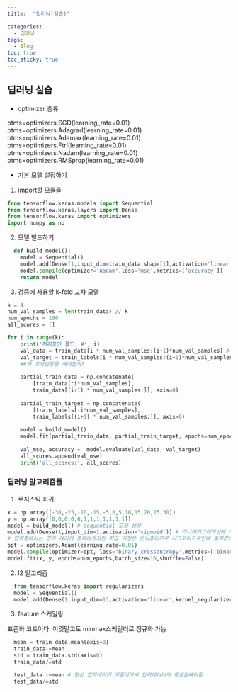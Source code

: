 ```yaml
---
title:  "딥러닝(실습)"

categories:
  - 딥러닝
tags:
  - Blog
toc: true
toc_sticky: true
---
```


## 딥러닝 실습

- optimizer 종류

otms=optimizers.SGD(learning_rate=0.01)
otms=optimizers.Adagrad(learning_rate=0.01) 
otms=optimizers.Adamax(learning_rate=0.01) 
otms=optimizers.Ftrl(learning_rate=0.01)
otms=optimizers.Nadam(learning_rate=0.01)
otms=optimizers.RMSprop(learning_rate=0.01)


- 기본 모델 설정하기

1. import할 모듈들

  ```python
  from tensorflow.keras.models import Sequential
  from tensorflow.keras.layers import Dense
  from tensorflow.keras import optimizers
  import numpy as np
  ```
2. 모델 빌드하기

  ```python
    def build_model():
      model = Sequential()
      model.add(Dense(1,input_dim=train_data.shape[1],activation='linear'))
      model.compile(optimizer='nadam',loss='mse',metrics=['accuracy'])
      return model
  ```

3. 검증에 사용할 k-fold 교차 모델

  ```python
  k = 4
  num_val_samples = len(train_data) // k
  num_epochs = 100
  all_scores = []

  for i in range(k):
      print('처리중인 폴드: #', i)
      val_data = train_data[i * num_val_samples:(i+1)*num_val_samples] #싸이킷런으로 분리하고 돌려도 되긴 함
      val_target = train_labels[i * num_val_samples:(i+1)*num_val_samples]
      ##왜 교차검증을 해야할까? 
      
      partial_train_data = np.concatenate(
          [train_data[:i*num_val_samples],
          train_data[(i+1) * num_val_samples:]], axis=0)
      
      partial_train_target = np.concatenate(
          [train_labels[:i*num_val_samples],
          train_labels[(i+1) * num_val_samples:]], axis=0)
      
      model = build_model()
      model.fit(partial_train_data, partial_train_target, epochs=num_epochs,batch_size=10)
      
      val_mse, accuracy =  model.evaluate(val_data, val_target)
      all_scores.append(val_mse)
      print('all_scores:', all_scores)
  ```
### 딥러닝 알고리즘들

1. 로지스틱 회귀

  ```python
  x = np.array([-30,-25,-20,-15,-5,0,5,10,15,20,25,30])
  y = np.array([0,0,0,0,0,1,1,1,1,1,1,1])
  model = build_model() # sequential 모델 생성
  model.add(Dense(1,input_dim=1,activation='sigmoid')) # 리니어리그레이션에 의해 하나의 결과값(시그모이드로인해)만 나오고 하나만들어간다. 
  # 입력층에서는 값이 여러개 존재하겠지만 지금 가정은 은닉층이므로 시그모이드로인해 출력값하나 입력값하나이다. 딥러닝에서는 시그모이드와 리니어리그레이션이랑 비슷한말이다
  opt = optimizers.Adam(learning_rate=0.01)
  model.compile(optimizer=opt, loss='binary_crossentropy',metrics=['binary_accuracy'])# 이진분류이므로 loss를 다르게설정, 정확도도 이진이므로 다르게설정
  model.fit(x, y, epochs=num_epochs,batch_size=10,shuffle=False)
  ```

2. l2 알고리즘

  ```python
    from tensorflow.keras import regularizers
    model = Sequential()
    model.add(Dense(1,input_dim=13,activation='linear',kernel_regularizer = regularizers.l2(0.001)))

  ```

3. feature 스케일링

표준화 코드이다. 이것말고도 minmax스케일러로 정규화 가능

```python
  mean = train_data.mean(axis=0)
  train_data-=mean
  std = train_data.std(axis=0)
  train_data/=std

  test_data -=mean # 항상 입력데이터 기준이라서 입력데이터의 평균을빼야함
  test_data/=std
```

